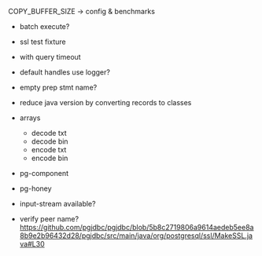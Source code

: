 

COPY_BUFFER_SIZE -> config & benchmarks
- batch execute?

- ssl test fixture
- with query timeout
- default handles use logger?
- empty prep stmt name?
- reduce java version by converting records to classes

- arrays
  - decode txt
  - decode bin
  - encode txt
  - encode bin

- pg-component
- pg-honey
- input-stream available?
- verify peer name? https://github.com/pgjdbc/pgjdbc/blob/5b8c2719806a9614aedeb5ee8a8b9e2b96432d28/pgjdbc/src/main/java/org/postgresql/ssl/MakeSSL.java#L30
